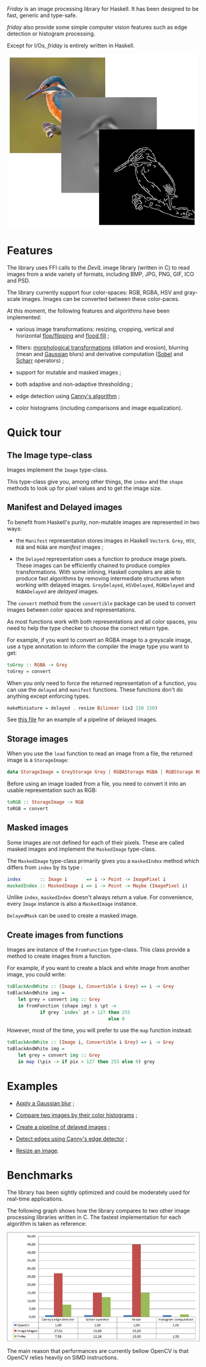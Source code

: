 *Friday* is an image processing library for Haskell. It has been designed to be
fast, generic and type-safe.

*friday* also provide some simple computer vision features such as edge
detection or histogram processing.

Except for I/Os, *friday* is entirely written in Haskell.

![Header](header.png)

# Features

The library uses FFI calls to the *DevIL* image library (written in C) to read
images from a wide variety of formats, including BMP, JPG, PNG, GIF, ICO and
PSD.

The library currently support four color-spaces: RGB, RGBA, HSV and gray-scale
images. Images can be converted between these color-paces.

At this moment, the following features and algorithms have been implemented:

* various image transformations: resizing, cropping, vertical and horizontal
[flop/flipping](http://en.wikipedia.org/wiki/Flopped_image) and
[flood fill](http://en.wikipedia.org/wiki/Flood_filling) ;

* filters:
[morphological transformations](http://en.wikipedia.org/wiki/Mathematical_morphology)
(dilation and erosion), blurring (mean
and [Gaussian](http://en.wikipedia.org/wiki/Gaussian_blur) blurs) and
derivative computation
([Sobel](http://en.wikipedia.org/wiki/Sobel_operator) and
[Scharr](http://en.wikipedia.org/wiki/Sobel_operator#Alternative_operators)
operators) ;

* support for mutable and masked images ;

* both adaptive and non-adaptive thresholding ;

* edge detection using
[Canny's algorithm](http://en.wikipedia.org/wiki/Canny_edge_detector) ;

* color histograms (including comparisons and image equalization).

# Quick tour

## The Image type-class

Images implement the `Image` type-class.

This type-class give you, among other things, the `index` and the `shape`
methods to look up for pixel values and to get the image size.

## Manifest and Delayed images

To benefit from Haskell's purity, non-mutable images are represented in two
ways:

* the `Manifest` representation stores images in Haskell `Vector`s. `Grey`,
`HSV`, `RGB` and `RGBA` are *manifest* images ;

* the `Delayed` representation uses a function to produce image pixels. These
images can be efficiently chained to produce complex transformations. With some
inlining, Haskell compilers are able to produce fast algorithms by removing
intermediate structures when working with delayed images.
`GreyDelayed`, `HSVDelayed`, `RGBDelayed` and `RGBADelayed` are *delayed*
images.

The `convert` method from the `convertible` package can be used to convert
images between color spaces and representations.

As most functions work with both representations and all color spaces, you need
to help the type checker to choose the correct return type.

For example, if you want to convert an RGBA image to a greyscale image, use a
type annotation to inform the compiler the image type you want to get:

```haskell
toGrey :: RGBA -> Grey
toGrey = convert
```

When you only need to force the returned representation of a function, you can
use the `delayed` and `manifest` functions. These functions don't do anything
except enforcing types.

```haskell
makeMiniature = delayed . resize Bilinear (ix2 150 150)
```

See [this file](example/Delayed.hs) for an example of a pipeline of delayed
images.

## Storage images

When you use the `load` function to read an image from a file, the returned
image is a `StorageImage`:

```haskell
data StorageImage = GreyStorage Grey | RGBAStorage RGBA | RGBStorage RGB
```

Before using an image loaded from a file, you need to convert it into an usable
representation such as RGB:

```haskell
toRGB :: StorageImage -> RGB
toRGB = convert
```

## Masked images

Some images are not defined for each of their pixels. These are called masked
images and implement the `MaskedImage` type-class.

The `MaskedImage` type-class primarily gives you a `maskedIndex` method which
differs from `index` by its type :

```haskell
index       :: Image i       => i -> Point -> ImagePixel i
maskedIndex :: MaskedImage i => i -> Point -> Maybe (ImagePixel i)
```

Unlike `index`, `maskedIndex` doesn't always return a value. For convenience,
every `Image` instance is also a `MaskedImage` instance.

`DelayedMask` can be used to create a masked image.

## Create images from functions

Images are instance of the `FromFunction` type-class. This class provide a
method to create images from a function.

For example, if you want to create a black and white image from another image,
you could write:

```haskell
toBlackAndWhite :: (Image i, Convertible i Grey) => i -> Grey
toBlackAndWhite img =
    let grey = convert img :: Grey
    in fromFunction (shape img) $ \pt ->
            if grey `index` pt > 127 then 255
                                     else 0
```

However, most of the time, you will prefer to use the `map` function instead:

```haskell
toBlackAndWhite :: (Image i, Convertible i Grey) => i -> Grey
toBlackAndWhite img =
    let grey = convert img :: Grey
    in map (\pix -> if pix > 127 then 255 else 0) grey
```

# Examples

* [Apply a Gaussian blur](example/GaussianBlur.hs) ;

* [Compare two images by their color histograms](example/Histogram.hs) ;

* [Create a pipeline of delayed images](example/Delayed.hs) ;

* [Detect edges using Canny's edge detector](example/Canny.hs) ;

* [Resize an image](example/ResizeImage.hs).

# Benchmarks

The library has been sightly optimized and could be moderately used for
real-time applications.

The following graph shows how the library compares to two other image processing
libraries written in C. The fastest implementation for each algorithm is taken
as reference:

![Benchmark results](bench_results.png)

The main reason that performances are currently bellow OpenCV is that OpenCV
relies heavily on SIMD instructions.
